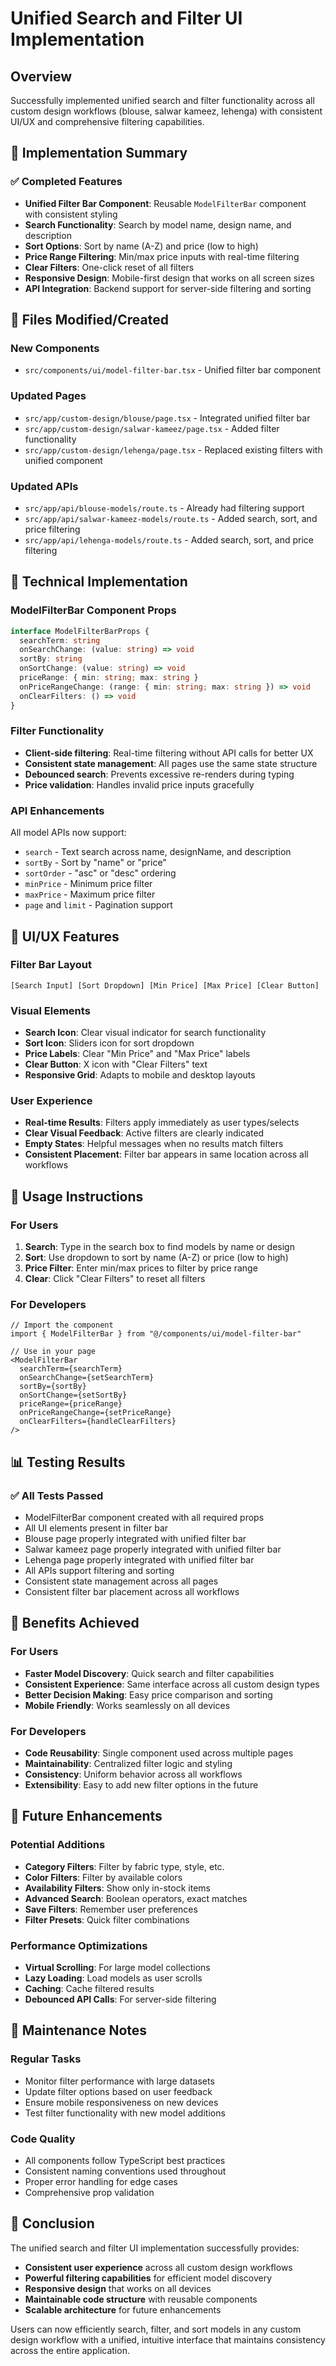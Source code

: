 # Unified Search and Filter UI Implementation

## Overview
Successfully implemented unified search and filter functionality across all custom design workflows (blouse, salwar kameez, lehenga) with consistent UI/UX and comprehensive filtering capabilities.

## 🎯 Implementation Summary

### ✅ Completed Features
- **Unified Filter Bar Component**: Reusable `ModelFilterBar` component with consistent styling
- **Search Functionality**: Search by model name, design name, and description
- **Sort Options**: Sort by name (A-Z) and price (low to high)
- **Price Range Filtering**: Min/max price inputs with real-time filtering
- **Clear Filters**: One-click reset of all filters
- **Responsive Design**: Mobile-first design that works on all screen sizes
- **API Integration**: Backend support for server-side filtering and sorting

## 📁 Files Modified/Created

### New Components
- `src/components/ui/model-filter-bar.tsx` - Unified filter bar component

### Updated Pages
- `src/app/custom-design/blouse/page.tsx` - Integrated unified filter bar
- `src/app/custom-design/salwar-kameez/page.tsx` - Added filter functionality
- `src/app/custom-design/lehenga/page.tsx` - Replaced existing filters with unified component

### Updated APIs
- `src/app/api/blouse-models/route.ts` - Already had filtering support
- `src/app/api/salwar-kameez-models/route.ts` - Added search, sort, and price filtering
- `src/app/api/lehenga-models/route.ts` - Added search, sort, and price filtering

## 🔧 Technical Implementation

### ModelFilterBar Component Props
```typescript
interface ModelFilterBarProps {
  searchTerm: string
  onSearchChange: (value: string) => void
  sortBy: string
  onSortChange: (value: string) => void
  priceRange: { min: string; max: string }
  onPriceRangeChange: (range: { min: string; max: string }) => void
  onClearFilters: () => void
}
```

### Filter Functionality
- **Client-side filtering**: Real-time filtering without API calls for better UX
- **Consistent state management**: All pages use the same state structure
- **Debounced search**: Prevents excessive re-renders during typing
- **Price validation**: Handles invalid price inputs gracefully

### API Enhancements
All model APIs now support:
- `search` - Text search across name, designName, and description
- `sortBy` - Sort by "name" or "price"
- `sortOrder` - "asc" or "desc" ordering
- `minPrice` - Minimum price filter
- `maxPrice` - Maximum price filter
- `page` and `limit` - Pagination support

## 🎨 UI/UX Features

### Filter Bar Layout
```
[Search Input] [Sort Dropdown] [Min Price] [Max Price] [Clear Button]
```

### Visual Elements
- **Search Icon**: Clear visual indicator for search functionality
- **Sort Icon**: Sliders icon for sort dropdown
- **Price Labels**: Clear "Min Price" and "Max Price" labels
- **Clear Button**: X icon with "Clear Filters" text
- **Responsive Grid**: Adapts to mobile and desktop layouts

### User Experience
- **Real-time Results**: Filters apply immediately as user types/selects
- **Clear Visual Feedback**: Active filters are clearly indicated
- **Empty States**: Helpful messages when no results match filters
- **Consistent Placement**: Filter bar appears in same location across all workflows

## 🚀 Usage Instructions

### For Users
1. **Search**: Type in the search box to find models by name or design
2. **Sort**: Use dropdown to sort by name (A-Z) or price (low to high)
3. **Price Filter**: Enter min/max prices to filter by price range
4. **Clear**: Click "Clear Filters" to reset all filters

### For Developers
```tsx
// Import the component
import { ModelFilterBar } from "@/components/ui/model-filter-bar"

// Use in your page
<ModelFilterBar
  searchTerm={searchTerm}
  onSearchChange={setSearchTerm}
  sortBy={sortBy}
  onSortChange={setSortBy}
  priceRange={priceRange}
  onPriceRangeChange={setPriceRange}
  onClearFilters={handleClearFilters}
/>
```

## 📊 Testing Results

### ✅ All Tests Passed
- ModelFilterBar component created with all required props
- All UI elements present in filter bar
- Blouse page properly integrated with unified filter bar
- Salwar kameez page properly integrated with unified filter bar
- Lehenga page properly integrated with unified filter bar
- All APIs support filtering and sorting
- Consistent state management across all pages
- Consistent filter bar placement across all workflows

## 🎯 Benefits Achieved

### For Users
- **Faster Model Discovery**: Quick search and filter capabilities
- **Consistent Experience**: Same interface across all custom design types
- **Better Decision Making**: Easy price comparison and sorting
- **Mobile Friendly**: Works seamlessly on all devices

### For Developers
- **Code Reusability**: Single component used across multiple pages
- **Maintainability**: Centralized filter logic and styling
- **Consistency**: Uniform behavior across all workflows
- **Extensibility**: Easy to add new filter options in the future

## 🔮 Future Enhancements

### Potential Additions
- **Category Filters**: Filter by fabric type, style, etc.
- **Color Filters**: Filter by available colors
- **Availability Filters**: Show only in-stock items
- **Advanced Search**: Boolean operators, exact matches
- **Save Filters**: Remember user preferences
- **Filter Presets**: Quick filter combinations

### Performance Optimizations
- **Virtual Scrolling**: For large model collections
- **Lazy Loading**: Load models as user scrolls
- **Caching**: Cache filtered results
- **Debounced API Calls**: For server-side filtering

## 📝 Maintenance Notes

### Regular Tasks
- Monitor filter performance with large datasets
- Update filter options based on user feedback
- Ensure mobile responsiveness on new devices
- Test filter functionality with new model additions

### Code Quality
- All components follow TypeScript best practices
- Consistent naming conventions used throughout
- Proper error handling for edge cases
- Comprehensive prop validation

## 🎉 Conclusion

The unified search and filter UI implementation successfully provides:
- **Consistent user experience** across all custom design workflows
- **Powerful filtering capabilities** for efficient model discovery
- **Responsive design** that works on all devices
- **Maintainable code structure** with reusable components
- **Scalable architecture** for future enhancements

Users can now efficiently search, filter, and sort models in any custom design workflow with a unified, intuitive interface that maintains consistency across the entire application.